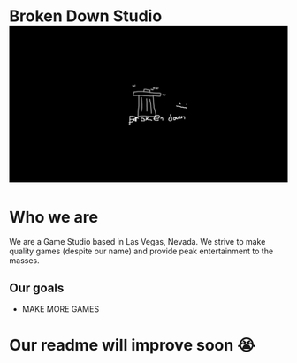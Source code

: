 
# Broken Down Studio  ![Logo](https://raw.githubusercontent.com/Broke-Down-Studio/.github/main/Assets/Brand/Banner.png)


# Who we are
We are a Game Studio based in Las Vegas, Nevada. We strive to make quality games (despite our name) and provide peak entertainment to  the masses.


## Our goals

- MAKE MORE GAMES

# Our readme will improve soon 😭

